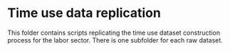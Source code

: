 # Time use data replication

This folder contains scripts replicating the time use dataset construction process for the labor sector. There is one subfolder for each raw dataset.